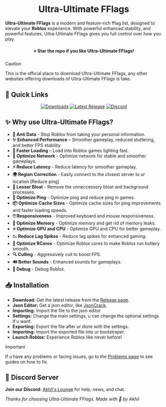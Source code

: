 <h1 align="center">Ultra-Ultimate FFlags</h1>

**Ultra-Ultimate FFlags** is a modern and feature-rich fflag list, designed to elevate your **Roblox** experience. With powerful enhanced stability, and powerful features, Ultra-Ultimate FFlags gives you full control over how you play.

<h4 align="center">⭐ Star the repo if you like Ultra-Ultimate FFlags!</h4>

> [!Caution]
> This is the official place to download Ultra-Ultimate FFlags, any other websites offering downloads of Ultra-Ultimate FFlags is fake.

<h2>🚀 Quick Links</h2>

<div align="center">

[![Downloads](https://img.shields.io/github/downloads/RealAkhilz/Ultra-Ultimate-FFlags/total?color=2c2f7c&label=Downloads&logo=cloudsmith&logoColor=white)](https://github.com/USERNAME/REPO/releases)
[![Latest Release](https://img.shields.io/github/v/release/USERNAME/REPO?color=5865F2&label=Latest&logo=github)](https://github.com/USERNAME/REPO/releases)
[![Discord](https://img.shields.io/discord/1380077621974667264?label=Discord&color=5865F2&logo=discord&logoColor=white)](https://discord.gg/848BdgmvD9)

</div>

<h2>✨ Why use Ultra-Ultimate FFlags?</h2>

- **🚫 Anti Data** - Stop Roblox from taking your personal information.
- **✨ Enhanced Performance** – Smoother gameplay, reduced stuttering, and better FPS stability.
- **🚀 Faster Loading** – Load into Roblox games lighting fast.
- **🛜 Optimize Network** - Optimize network for stable and smoother gameplays.
- **⚡ Reduce Latency** - Reduce latency for smoother gameplay.
- **🌍 Region Correction** - Easily connect to the closest server to ur location [Reduce ping]
- **🧹 Lesser Bloat** - Remove the unneccessory bloat and background processes.
- **📶 Optimize Ping** - Optimize ping and reduce ping in games.
- **📦 Optimize Cache Sizes** - Optimize cache sizes for ping improvements and faster loading speeds.
- **🖱️ Responsiveness** - Improved keyboard and mouse responsiveness.
- **🧠 Optimize Memory** - Optimize memory and get rid of memory leaks.
- **⭐ Optimize GPU and CPU** - Optimize GPU and CPU for better gameplay.
- **📉 Reduce Lag Spikes** - Reduce lag spikes for enhanced gaming.
- **🧬 Optimize RCores** - Optimize Roblox cores to make Roblox run buttery smooth.
- **🔍 Culling** - Aggressively cull to boost FPS.
- **🔊 Better Sounds** - Enhanced sounds for gameplays.
- **🔧 Debug** - Debug Roblox.

<h2>📥 Installation</h2>

- **Download:** Get the latest release from the [Release page](https://github.com/RealAkhilz/Ultra-Ultimate-FFlags/releases).
- **Json Editor:** Get a json editor, like [JsonCrack](https://jsoncrack.com).
- **Importing:** Import the file to the json editor
- **Settings:** Change the main settings, u can change the optional settings if u want.
- **Exporting:** Export the file after ur done with the settings.
- **Importing:** Import the exported file into ur bootstraper.
- **Launch Roblox:** Experience Roblox like never before!

> [!important]
> If u have any problems or facing issues, go to the [Problems page]() to see guides on how to fix.

<h2>🌌 Discord Server</h2>

**Join our Discord:** [Akhil's Lounge](https://discord.gg/848BdgmvD9) for help, news, and chat.

*Thanks for choosing Ultra-Ultimate FFlags. Made with 💖 by Akhil*
